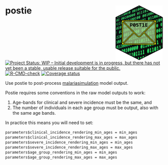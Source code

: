 
<!-- README.md is generated from README.Rmd. Please edit that file -->

# postie <img src="man/figures/postie_hex.png" align="right" width=30% height=30% />

<!-- badges: start -->

[![Project Status: WIP – Initial development is in progress, but there
has not yet been a stable, usable release suitable for the
public.](https://www.repostatus.org/badges/latest/wip.svg)](https://www.repostatus.org/#wip)
[![R-CMD-check](https://github.com/mrc-ide/postie/workflows/R-CMD-check/badge.svg)](https://github.com/mrc-ide/postie/actions)
[![Coverage
status](https://codecov.io/gh/mrc-ide/postie/branch/main/graph/badge.svg)](https://codecov.io/github/mrc-ide/postie)
<!-- badges: end -->

Use postie to post-process
[malariasimulation](https://mrc-ide.github.io/malariasimulation/) model
output.

Postie requires some conventions in the raw model outputs to work:

1.  Age-bands for clinical and severe incidence must be the same, and
2.  The number of individuals in each age group must be output, also
    with the same age bands.

In practice this means you will need to set:

    parameters$clinical_incidence_rendering_min_ages = min_ages
    parameters$clinical_incidence_rendering_max_ages = max_ages
    parameters$severe_incidence_rendering_min_ages = min_ages
    parameters$severe_incidence_rendering_max_ages = max_ages
    parameters$age_group_rendering_min_ages = min_ages
    parameters$age_group_rendering_max_ages = max_ages
